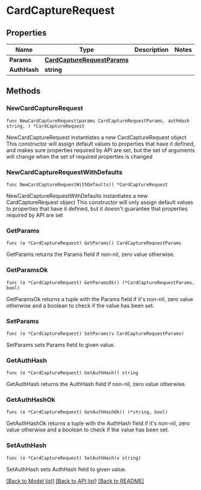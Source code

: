 # CardCaptureRequest

## Properties

Name | Type | Description | Notes
------------ | ------------- | ------------- | -------------
**Params** | [**CardCaptureRequestParams**](CardCaptureRequestParams.md) |  | 
**AuthHash** | **string** |  | 

## Methods

### NewCardCaptureRequest

`func NewCardCaptureRequest(params CardCaptureRequestParams, authHash string, ) *CardCaptureRequest`

NewCardCaptureRequest instantiates a new CardCaptureRequest object
This constructor will assign default values to properties that have it defined,
and makes sure properties required by API are set, but the set of arguments
will change when the set of required properties is changed

### NewCardCaptureRequestWithDefaults

`func NewCardCaptureRequestWithDefaults() *CardCaptureRequest`

NewCardCaptureRequestWithDefaults instantiates a new CardCaptureRequest object
This constructor will only assign default values to properties that have it defined,
but it doesn't guarantee that properties required by API are set

### GetParams

`func (o *CardCaptureRequest) GetParams() CardCaptureRequestParams`

GetParams returns the Params field if non-nil, zero value otherwise.

### GetParamsOk

`func (o *CardCaptureRequest) GetParamsOk() (*CardCaptureRequestParams, bool)`

GetParamsOk returns a tuple with the Params field if it's non-nil, zero value otherwise
and a boolean to check if the value has been set.

### SetParams

`func (o *CardCaptureRequest) SetParams(v CardCaptureRequestParams)`

SetParams sets Params field to given value.


### GetAuthHash

`func (o *CardCaptureRequest) GetAuthHash() string`

GetAuthHash returns the AuthHash field if non-nil, zero value otherwise.

### GetAuthHashOk

`func (o *CardCaptureRequest) GetAuthHashOk() (*string, bool)`

GetAuthHashOk returns a tuple with the AuthHash field if it's non-nil, zero value otherwise
and a boolean to check if the value has been set.

### SetAuthHash

`func (o *CardCaptureRequest) SetAuthHash(v string)`

SetAuthHash sets AuthHash field to given value.



[[Back to Model list]](../README.md#documentation-for-models) [[Back to API list]](../README.md#documentation-for-api-endpoints) [[Back to README]](../README.md)


